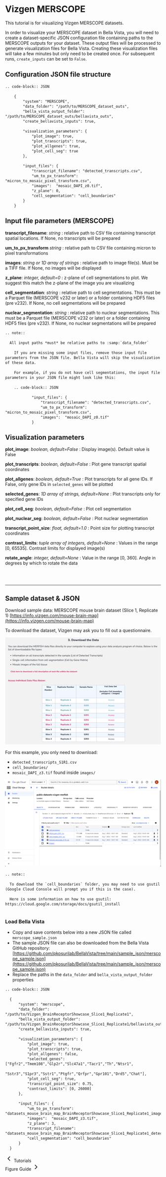 Vizgen MERSCOPE
===============

This tutorial is for visualizing Vizgen MERSCOPE datasets. 

In order to visualize your MERSCOPE dataset in Bella Vista, you will need to create a dataset-specific JSON configuration file containing paths to the MERSCOPE outputs for your dataset. These output files will be processed to generate visualization files for Bella Vista. Creating these visualization files will take a few minutes but only need to be created once. For subsequent runs, `create_inputs` can be set to `False`.

## Configuration JSON file structure

```{eval-rst}
.. code-block:: JSON

    { 
        "system": "MERSCOPE", 
        "data_folder": "/path/to/MERSCOPE_dataset_outs",
        "bella_vista_output_folder": "/path/to/MERSCOPE_dataset_outs/bellavista_outs",
        "create_bellavista_inputs": true,

        "visualization_parameters": {
            "plot_image": true,
            "plot_transcripts": true,
            "plot_allgenes": true,
            "plot_cell_seg": true
        },

        "input_files": {
            "transcript_filename": "detected_transcripts.csv",
            "um_to_px_transform": "micron_to_mosaic_pixel_transform.csv",
            "images":  "mosaic_DAPI_z0.tif",
            "z_plane": 0,
            "cell_segmentation": "cell_boundaries"
        }
    }
```

## Input file parameters (MERSCOPE)


**transcript_filename**: *string*
: relative path to CSV file containing transcript spatial locations. If None, no transcripts will be prepared

**um_to_px_transform** *string*
: relative path to CSV file containing micron to pixel transformations

**images**: *string or 1D array of strings*
: relative path to image file(s). Must be a TIFF file. If None, no images will be displayed

**z_plane**: *integer, default=0*
: z-plane of cell segmentations to plot. We suggest this match the z-plane of the image you are visualizing 

**cell_segmentation**: *string*
: relative path to cell segmentations. This must be a Parquet file (MERSCOPE v232 or later) or a folder containing HDF5 files (pre v232). If None, no cell segmentations will be prepared

**nuclear_segmentation**: *string*
: relative path to nuclear segmentations. This must be a Parquet file (MERSCOPE v232 or later) or a folder containing HDF5 files (pre v232). If None, no nuclear segmentations will be prepared


```{eval-rst}
.. note::

  All input paths *must* be relative paths to :samp:`data_folder`
  
    If you are missing some input files, remove those input file parameters from the JSON file. Bella Vista will skip the visualization of these data.

    For example, if you do not have cell segmentations, the input file parameters in your JSON file might look like this: 

    .. code-block:: JSON

            "input_files": {
                "transcript_filename": "detected_transcripts.csv",
                "um_to_px_transform": "micron_to_mosaic_pixel_transform.csv",
                "images":  "mosaic_DAPI_z0.tif"
            }

```

## Visualization parameters

**plot_image**: *boolean, default=False*
: Display image(s). Default value is False

**plot_transcripts**: *boolean, default=False*
: Plot gene transcript spatial coordinates

**plot_allgenes**: *boolean, default=True*
: Plot transcripts for all gene IDs. If False, only gene IDs in `selected_genes` will be plotted

**selected_genes**: *1D array of strings, default=None*
: Plot transcripts only for specified gene IDs

**plot_cell_seg**: *boolean, default=False*
: Plot cell segmentation

**plot_nuclear_seg**: *boolean, default=False*
: Plot nuclear segmentation

**transcript_point_size**: *float, default=1.0*
: Point size for plotting transcript coordinates

**contrast_limits**: *tuple array of integers, default=None*
: Values in the range [0, 65535]. Contrast limits for displayed image(s)

**rotate_angle**: *integer, default=None*
: Value in the range [0, 360]. Angle in degrees by which to rotate the data

<br><br>
<hr class="custom-line">

## Sample dataset & JSON

Download sample data: MERSCOPE mouse brain dataset (Slice 1, Replicate 1)
[https://info.vizgen.com/mouse-brain-map](https://info.vizgen.com/mouse-brain-map)

To download the dataset, Vizgen may ask you to fill out a questionnaire.

<p align="center">
  <picture>
    <img src="../_static/tutorials/merscope/vizgen_testdata_location.png" alt="MERSCOPE sample data website location" width="600" />
  </picture>
</p>
<p align="center">

For this example, you only need to download:
- `detected_transcripts_S1R1.csv`
- `cell_boundaries/`
- `mosaic_DAPI_z3.tif` found inside `images/`

<p align="center">
  <picture>
    <img src="../_static/tutorials/merscope/vizgen_testdata_bucket.png" alt="MERSCOPE sample data google cloud console"/>
  </picture>
</p>
<p align="center">

```{eval-rst}
.. note::

  To download the `cell_boundaries` folder, you may need to use gsutil (Google Cloud Console will prompt you if this is the case).
  
  Here is some information on how to use gsutil: https://cloud.google.com/storage/docs/gsutil_install


```

### Load Bella Vista

- Copy and save contents below into a new JSON file called `merscope_sample.json`
- The sample JSON file can also be downloaded from the Bella Vista GitHub repository: [https://github.com/pkosurilab/BellaVista/tree/main/sample_json/merscope_sample.json](https://github.com/pkosurilab/BellaVista/tree/main/sample_json/merscope_sample.json)
- Replace the paths in the `data_folder` and `bella_vista_output_folder` properties

```{eval-rst}
.. code-block:: JSON

  { 
      "system": "merscope", 
      "data_folder": "/path/to/Vizgen_BrainReceptorShowcase_Slice1_Replicate1",
      "bella_vista_output_folder": "/path/to/Vizgen_BrainReceptorShowcase_Slice1_Replicate1/bellavista_outs",
      "create_bellavista_inputs": true,

      "visualization_parameters": { 
          "plot_image": true,
          "plot_transcripts": true,
          "plot_allgenes": false,
          "selected_genes": ["Fgfr2","Tmem108","Glp2r","Slc47a1","Tacr1","Th","Ntsr1",
                              "Sstr3","S1pr3","Sstr1","Ptgfr","Qrfpr","Gpr101","Drd5","Chat"],
          "plot_cell_seg": true,
          "transcript_point_size": 0.75,
          "contrast_limits": [0, 26000]
      },
      
      "input_files": {
          "um_to_px_transform": "datasets_mouse_brain_map_BrainReceptorShowcase_Slice1_Replicate1_images_micron_to_mosaic_pixel_transform.csv",
          "images":  "mosaic_DAPI_z3.tif",
          "z_plane": 3,
          "transcript_filename": "datasets_mouse_brain_map_BrainReceptorShowcase_Slice1_Replicate1_detected_transcripts_S1R1.csv",
          "cell_segmentation": "cell_boundaries"
      }
  }
```


<div class="flex justify-between items-center pt-6 mt-12 border-t border-border gap-4">
    <div class="mr-auto">
      <a href="../tutorials.html" class="inline-flex items-center justify-center rounded-md text-sm font-medium transition-colors border border-input hover:bg-accent hover:text-accent-foreground py-2 px-4" style="text-decoration: none;">
        <svg xmlns="http://www.w3.org/2000/svg" width="24" height="24" viewBox="0 0 24 24" fill="none" stroke="currentColor" stroke-width="2" stroke-linecap="round" stroke-linejoin="round" class="mr-2 h-4 w-4">
          <polyline points="15 18 9 12 15 6"></polyline>
        </svg>
        Tutorials
      </a>
    </div>
  <div class="ml-auto">
    <a href="../figure_guide.html" class="inline-flex items-center justify-center rounded-md text-sm font-medium transition-colors border border-input hover:bg-accent hover:text-accent-foreground py-2 px-4" style="text-decoration: none;">
      Figure Guide
      <svg xmlns="http://www.w3.org/2000/svg" width="24" height="24" viewBox="0 0 24 24" fill="none" stroke="currentColor" stroke-width="2" stroke-linecap="round" stroke-linejoin="round" class="ml-2 h-4 w-4">
        <polyline points="9 18 15 12 9 6"></polyline>
      </svg>
    </a>
  </div>
</div>